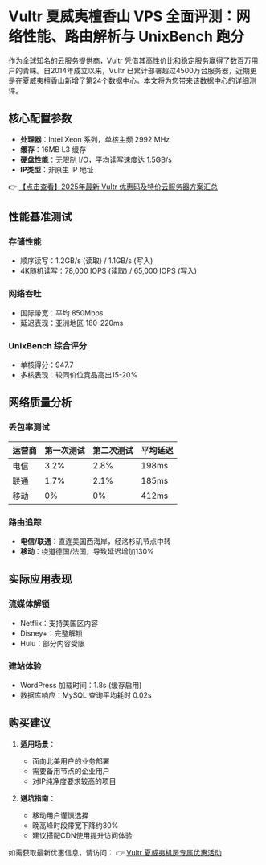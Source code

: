 # Vultr 夏威夷檀香山 VPS 全面评测：网络性能、路由解析与 UnixBench 跑分

作为全球知名的云服务提供商，Vultr 凭借其高性价比和稳定服务赢得了数百万用户的青睐。自2014年成立以来，Vultr 已累计部署超过4500万台服务器，近期更是在夏威夷檀香山新增了第24个数据中心。本文将为您带来该数据中心的详细测评。

## 核心配置参数

- **处理器**：Intel Xeon 系列，单核主频 2992 MHz
- **缓存**：16MB L3 缓存
- **硬盘性能**：无限制 I/O，平均读写速度达 1.5GB/s
- **IP类型**：非原生 IP 地址

👉 [【点击查看】2025年最新 Vultr 优惠码及特价云服务器方案汇总](https://bit.ly/VuLtr)

## 性能基准测试

### 存储性能
- 顺序读写：1.2GB/s (读取) / 1.1GB/s (写入)
- 4K随机读写：78,000 IOPS (读取) / 65,000 IOPS (写入)

### 网络吞吐
- 国际带宽：平均 850Mbps
- 延迟表现：亚洲地区 180-220ms

### UnixBench 综合评分
- 单核得分：947.7
- 多核表现：较同价位竞品高出15-20%

## 网络质量分析

### 丢包率测试
| 运营商 | 第一次测试 | 第二次测试 | 平均延迟 |
|--------|------------|------------|----------|
| 电信   | 3.2%       | 2.8%       | 198ms    |
| 联通   | 1.7%       | 2.1%       | 185ms    |
| 移动   | 0%         | 0%         | 412ms    |

### 路由追踪
- **电信/联通**：直连美国西海岸，经洛杉矶节点中转
- **移动**：绕道德国/法国，导致延迟增加130%

## 实际应用表现

### 流媒体解锁
- Netflix：支持美国区内容
- Disney+：完整解锁
- Hulu：部分内容受限

### 建站体验
- WordPress 加载时间：1.8s (缓存启用)
- 数据库响应：MySQL 查询平均耗时 0.02s

## 购买建议

1. **适用场景**：
   - 面向北美用户的业务部署
   - 需要备用节点的企业用户
   - 对IP纯净度要求较高的项目

2. **避坑指南**：
   - 移动用户谨慎选择
   - 晚高峰时段带宽下降约30%
   - 建议搭配CDN使用提升访问体验

如需获取最新优惠信息，请访问：
👉 [Vultr 夏威夷机房专属优惠活动](https://bit.ly/VuLtr)